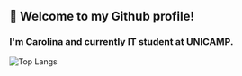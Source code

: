 ## 👋 Welcome to my Github profile!
### I'm Carolina and currently IT student at UNICAMP.
![Top Langs](https://github-readme-stats.vercel.app/api/top-langs/?username=carolinanoda&theme=tokyonight)
